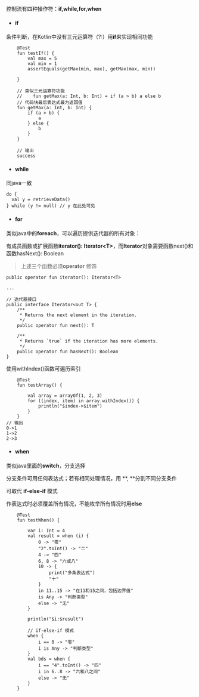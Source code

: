 控制流有四种操作符：**if,while,for,when**

* #### if

条件判断，在Kotlin中没有三元运算符（?:）用**if**来实现相同功能

```
    @Test
    fun testIf() {
        val max = 5
        val min = 1
        assertEquals(getMax(min, max), getMax(max, min))

    }

    // 类似三元运算符功能
    //    fun getMax(a: Int, b: Int) = if (a > b) a else b
    // 代码块最后表达式最为返回值
    fun getMax(a: Int, b: Int) {
        if (a > b) {
            a
        } else {
            b
        }
    }

    // 输出
    success
```

* #### while

同java一致

```
do {
  val y = retrieveData()
} while (y != null) // y 在此处可见
```

* #### for

类似java中的**foreach**，可以遍历提供迭代器的所有对象：

有成员函数或扩展函数**iterator\(\): Iterator&lt;T&gt;**，而**Iterator**对象需要函数next\(\)和函数hasNext\(\): Boolean

> 上述三个函数必须**operator** 修饰

    public operator fun iterator(): Iterator<T>

    ...

    // 迭代器接口
    public interface Iterator<out T> {
        /**
         * Returns the next element in the iteration.
         */
        public operator fun next(): T

        /**
         * Returns `true` if the iteration has more elements.
         */
        public operator fun hasNext(): Boolean
    }

使用withIndex\(\)函数可遍历索引

```
    @Test
    fun testArray() {

        val array = arrayOf(1, 2, 3)
        for ((index, item) in array.withIndex()) {
            println("$index->$item")
        }
    }
// 输出
0->1
1->2
2->3
```

* #### when

类似java里面的**switch**，分支选择

分支条件可用任何表达式；若有相同处理情况，用 **, **分割不同分支条件

可取代 **if-else-if** 模式

作表达式时必须覆盖所有情况，不能枚举所有情况时用**else**

```
    @Test
    fun testWhen() {

        var i: Int = 4
        val result = when (i) {
            0 -> "零"
            "2".toInt() -> "二"
            4 -> "四"
            6, 8 -> "六或八"
            10 -> {
                print("多条表达式")
                "十"
            }
            in 11..15 -> "在11和15之间，包括边界值"
            is Any -> "判断类型"
            else -> "无"
        }

        println("$i:$result")

        // if-else-if 模式
        when {
            i == 0 -> "零"
            i is Any -> "判断类型"
        }
        val bds = when {
            i == "4".toInt() -> "四"
            i in 6..8 -> "六和八之间"
            else -> "无"
        }
    }
```



